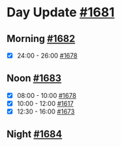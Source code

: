 # Day Update [#1681](https://github.com/sentrei/sentrei/issues/1681)

## Morning [#1682](https://github.com/sentrei/sentrei/issues/1682)

- [x] 24:00 - 26:00 [#1678](https://github.com/sentrei/sentrei/issues/1678)

## Noon [#1683](https://github.com/sentrei/sentrei/issues/1683)

- [x] 08:00 - 10:00 [#1678](https://github.com/sentrei/sentrei/issues/1678)
- [x] 10:00 - 12:00 [#1617](https://github.com/sentrei/sentrei/issues/1682)
- [x] 12:30 - 16:00 [#1673](https://github.com/sentrei/sentrei/issues/1673)

## Night [#1684](https://github.com/sentrei/sentrei/issues/1684)
